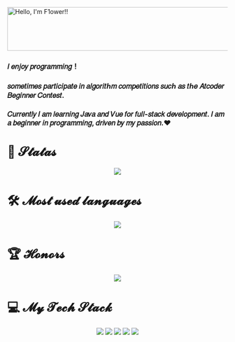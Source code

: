 <a href="https://cooltext.com"><img src="https://images.cooltext.com/5724393.png" width="1075" height="100" alt="Hello, I'm F1ower!!" /></a>

### 𝐼 𝑒𝑛𝑗𝑜𝑦 𝑝𝑟𝑜𝑔𝑟𝑎𝑚𝑚𝑖𝑛𝑔！

### 𝑠𝑜𝑚𝑒𝑡𝑖𝑚𝑒𝑠 𝑝𝑎𝑟𝑡𝑖𝑐𝑖𝑝𝑎𝑡𝑒 𝑖𝑛 𝑎𝑙𝑔𝑜𝑟𝑖𝑡ℎ𝑚 𝑐𝑜𝑚𝑝𝑒𝑡𝑖𝑡𝑖𝑜𝑛𝑠 𝑠𝑢𝑐ℎ 𝑎𝑠 𝑡ℎ𝑒 𝐴𝑡𝑐𝑜𝑑𝑒𝑟 𝐵𝑒𝑔𝑖𝑛𝑛𝑒𝑟 𝐶𝑜𝑛𝑡𝑒𝑠𝑡. 

### 𝐶𝑢𝑟𝑟𝑒𝑛𝑡𝑙𝑦 𝐼 𝑎𝑚 𝑙𝑒𝑎𝑟𝑛𝑖𝑛𝑔 𝐽𝑎𝑣𝑎 𝑎𝑛𝑑 𝑉𝑢𝑒 𝑓𝑜𝑟 𝑓𝑢𝑙𝑙-𝑠𝑡𝑎𝑐𝑘 𝑑𝑒𝑣𝑒𝑙𝑜𝑝𝑚𝑒𝑛𝑡. 𝐼 𝑎𝑚 𝑎 𝑏𝑒𝑔𝑖𝑛𝑛𝑒𝑟 𝑖𝑛 𝑝𝑟𝑜𝑔𝑟𝑎𝑚𝑚𝑖𝑛𝑔, 𝑑𝑟𝑖𝑣𝑒𝑛 𝑏𝑦 𝑚𝑦 𝑝𝑎𝑠𝑠𝑖𝑜𝑛.❤️

# 🌱 𝓢𝓽𝓪𝓽𝓪𝓼
<div align="center">
  <img src="https://github-readme-stats.vercel.app/api?username=kaseketsu&show_icons=true&theme=dracula" />
</div>

# 🛠️ 𝓜𝓸𝓼𝓽 𝓾𝓼𝓮𝓭 𝓵𝓪𝓷𝓰𝓾𝓪𝓰𝓮𝓼
<div align="center">
  <img src="https://github-readme-stats.vercel.app/api/top-langs/?username=kaseketsu&theme=dracula" />
</div>

# 🏆 𝓗𝓸𝓷𝓸𝓻𝓼
<div align="center">
  <img src="https://github-profile-trophy.vercel.app/?username=kaseketsu&theme=dracula" />
</div>

# 💻 𝓜𝔂 𝓣𝓮𝓬𝓱 𝓢𝓽𝓪𝓬𝓴
<div align="center">
  <img src="https://img.shields.io/badge/-HTML5-E34F26?style=flat-square&logo=html5&logoColor=white" /> 
  <img src="https://img.shields.io/badge/-CSS3-1572B6?style=flat-square&logo=css3" /> 
  <img src="https://img.shields.io/badge/-JavaScript-oringe?style=flat-square&logo=javascript" />
  <img src="https://img.shields.io/badge/C++-23-blue" />
  <img src="https://img.shields.io/badge/Java11-orange" />
</div>


